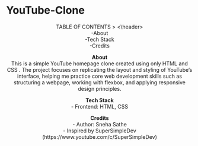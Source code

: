 # YouTube-Clone
<body>
<header <strong> TABLE OF CONTENTS </strong> >
  <\header>
<br>
-About <!--Introduction to Project -->
<br>
-Tech Stack
<br>
-Credits


<p>
  <Strong>About</Strong>
  <br>
This is a simple YouTube homepage clone created using only HTML and CSS . The project focuses on replicating the layout and styling of YouTube’s interface, helping me practice core web development skills such as structuring a webpage, working with flexbox, and applying responsive design principles.
</p>
<p>
<Strong>Tech Stack</Strong>
  <br>
  - Frontend: HTML, CSS
</p>

<p>
<Strong>Credits</Strong>
  <br>
- Author: Sneha Sathe
  <br>
- Inspired by SuperSimpleDev (https://www.youtube.com/c/SuperSimpleDev)  
  <br>
</p>
</body>
